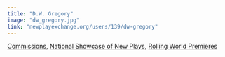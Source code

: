 ```yaml
---
title: "D.W. Gregory"
image: "dw_gregory.jpg"
link: "newplayexchange.org/users/139/dw-gregory"
---
```


[Commissions](/programs/commissions), [National Showcase of New Plays](/programs/national-showcase-of-new-plays), [Rolling World Premieres](/programs/rolling-world-premieres)